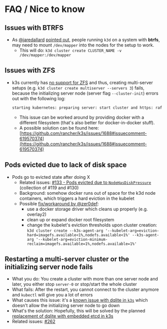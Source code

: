 # FAQ / Nice to know

## Issues with BTRFS

- As [@jaredallard](https://github.com/jaredallard) [pointed out](https://github.com/rancher/k3d/pull/48), people running `k3d` on a system with **btrfs**, may need to mount `/dev/mapper` into the nodes for the setup to work.
  - This will do: `k3d cluster create CLUSTER_NAME -v /dev/mapper:/dev/mapper`

## Issues with ZFS

- k3s currently has [no support for ZFS](ttps://github.com/rancher/k3s/issues/66) and thus, creating multi-server setups (e.g. `k3d cluster create multiserver --servers 3`) fails, because the initializing server node (server flag `--cluster-init`) errors out with the following log:
  ```bash
  starting kubernetes: preparing server: start cluster and https: raft_init(): io: create I/O capabilities probe file: posix_allocate: operation not supported on socket
  ```

  - This issue can be worked around by providing docker with a different filesystem (that's also better for docker-in-docker stuff).
  - A possible solution can be found here: [https://github.com/rancher/k3s/issues/1688#issuecomment-619570374](https://github.com/rancher/k3s/issues/1688#issuecomment-619570374)

## Pods evicted due to lack of disk space

- Pods go to evicted state after doing X
  - Related issues: [#133 - Pods evicted due to `NodeHasDiskPressure`](https://github.com/rancher/k3d/issues/133) (collection of #119 and #130)
  - Background: somehow docker runs out of space for the k3d node containers, which triggers a hard eviction in the kubelet
  - Possible [fix/workaround by @zer0def](https://github.com/rancher/k3d/issues/133#issuecomment-549065666):
    - use a docker storage driver which cleans up properly (e.g. overlay2)
    - clean up or expand docker root filesystem
    - change the kubelet's eviction thresholds upon cluster creation: `k3d cluster create --k3s-agent-arg '--kubelet-arg=eviction-hard=imagefs.available<1%,nodefs.available<1%' --k3s-agent-arg '--kubelet-arg=eviction-minimum-reclaim=imagefs.available=1%,nodefs.available=1%'`

## Restarting a multi-server cluster or the initializing server node fails

- What you do: You create a cluster with more than one server node and later, you either stop `server-0` or stop/start the whole cluster
- What fails: After the restart, you cannot connect to the cluster anymore and `kubectl` will give you a lot of errors
- What causes this issue: it's a [known issue with dqlite in `k3s`](https://github.com/rancher/k3s/issues/1391) which doesn't allow the initializing server node to go down
- What's the solution: Hopefully, this will be solved by the planned [replacement of dqlite with embedded etcd in k3s](https://github.com/rancher/k3s/pull/1770)
- Related issues: [#262](https://github.com/rancher/k3d/issues/262)

